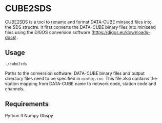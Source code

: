 # CUBE2SDS

CUBE2SDS is a tool to rename and format DATA-CUBE minseed files into the SDS structre. It first converts the DATA-CUBE binary files into miniseed files using the DIGOS conversion software (https://digos.eu/downloads-docs).

## Usage

```bash
./cube2sds
```

Paths to the conversion software, DATA-CUBE binary files and output directory files need to be specified in ```config.ini```. This file also contains the station mapping from DATA-CUBE name to network code, station code and channels.

## Requirements
Python 3
Numpy
Obspy

